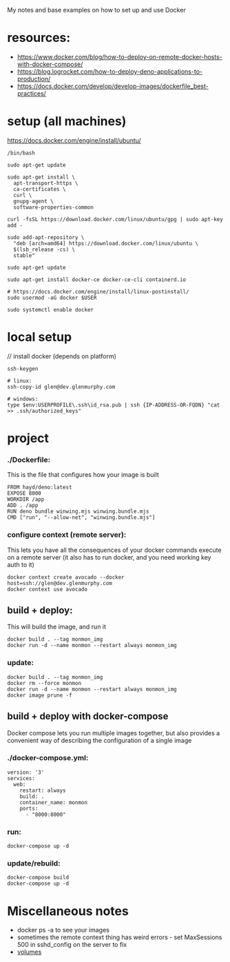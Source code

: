 My notes and base examples on how to set up and use Docker

# resources:
* https://www.docker.com/blog/how-to-deploy-on-remote-docker-hosts-with-docker-compose/
* https://blog.logrocket.com/how-to-deploy-deno-applications-to-production/
* https://docs.docker.com/develop/develop-images/dockerfile_best-practices/

# setup (all machines)
https://docs.docker.com/engine/install/ubuntu/

    /bin/bash

    sudo apt-get update

    sudo apt-get install \
      apt-transport-https \
      ca-certificates \
      curl \
      gnupg-agent \
      software-properties-common

    curl -fsSL https://download.docker.com/linux/ubuntu/gpg | sudo apt-key add -

    sudo add-apt-repository \
      "deb [arch=amd64] https://download.docker.com/linux/ubuntu \
      $(lsb_release -cs) \
      stable"

    sudo apt-get update

    sudo apt-get install docker-ce docker-ce-cli containerd.io

    # https://docs.docker.com/engine/install/linux-postinstall/
    sudo usermod -aG docker $USER

    sudo systemctl enable docker

# local setup
// install docker (depends on platform)

    ssh-keygen

    # linux: 
    ssh-copy-id glen@dev.glenmurphy.com

    # windows:
    type $env:USERPROFILE\.ssh\id_rsa.pub | ssh {IP-ADDRESS-OR-FQDN} "cat >> .ssh/authorized_keys"

# project

### ./Dockerfile:
This is the file that configures how your image is built

    FROM hayd/deno:latest  
    EXPOSE 8000
    WORKDIR /app
    ADD . /app
    RUN deno bundle winwing.mjs winwing.bundle.mjs
    CMD ["run", "--allow-net", "winwing.bundle.mjs"]

### configure context (remote server):
This lets you have all the consequences of your docker commands execute on a remote server (it also
has to run docker, and you need working key auth to it)

    docker context create avocado --docker host=ssh://glen@dev.glenmurphy.com
    docker context use avocado

## build + deploy:
This will build the image, and run it

    docker build . --tag monmon_img
    docker run -d --name monmon --restart always monmon_img

### update:

    docker build . --tag monmon_img 
    docker rm --force monmon
    docker run -d --name monmon --restart always monmon_img
    docker image prune -f

## build + deploy with docker-compose
Docker compose lets you run multiple images together, but also provides a convenient way of
describing the configuration of a single image

### ./docker-compose.yml:

    version: '3'
    services:
      web:
        restart: always 
        build: .
        container_name: monmon
        ports:
          - "8000:8000"

### run:

    docker-compose up -d

### update/rebuild:

    docker-compose build
    docker-compose up -d


# Miscellaneous notes

* docker ps -a to see your images
* sometimes the remote context thing has weird errors - set MaxSessions 500 in sshd_config on the server to fix
* [volumes](https://thenewstack.io/docker-basics-how-to-share-data-between-a-docker-container-and-host/)